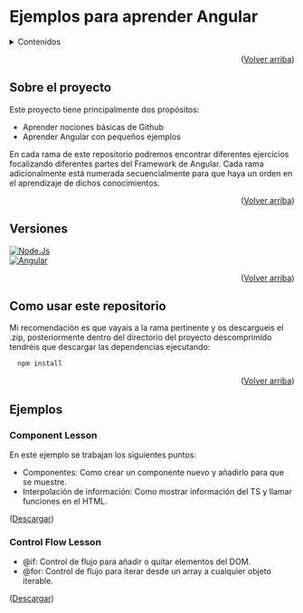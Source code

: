 <a name="readme-top"></a>

# Ejemplos para aprender Angular
<details>
  <summary>Contenidos</summary>
  <ol>
    <li>
      <a href="#sobre-el-proyecto">Sobre el proyecto</a>
    </li>    
    <li>
      <a href="#versiones">Versiones</a>
    </li>
    <li>
      <a href="#Como-usar-este-repositorio">Como usar este repositorio</a>
    </li>
    <li>
      <a href="#ejemplos">Ejemplos</a>
      <ol>
        <li><a href="#Component-Lesson">Component Lesson</a></li>
        <li><a href="#Control-Flow-Lesson">Control Flow Lesson</a></li>
      </ol>
    </li>
  </ol>
</details>

<p align="right">(<a href="#readme-top">Volver arriba</a>)</p>

## Sobre el proyecto
Este proyecto tiene principalmente dos propósitos:
* Aprender nociones básicas de Github
* Aprender Angular con pequeños ejemplos

En cada rama de este repositorio podremos encontrar diferentes ejercicios focalizando diferentes partes del Framework de Angular. Cada rama adicionalmente está numerada secuencialmente para que haya un orden en el aprendizaje de dichos conocimientos.

<p align="right">(<a href="#readme-top">Volver arriba</a>)</p>

## Versiones
[![Node.Js][Node.io]][Node-url]<br>
[![Angular][Angular.io]][Angular-url]

<p align="right">(<a href="#readme-top">Volver arriba</a>)</p>

## Como usar este repositorio
Mi recomendación es que vayais a la rama pertinente y os descargueis el .zip, posteriormente dentro del directorio del proyecto descomprimido tendréis que descargar las dependencias ejecutando:

```sh
  npm install
```

<p align="right">(<a href="#readme-top">Volver arriba</a>)</p>

## Ejemplos

### Component Lesson
En este ejemplo se trabajan los siguientes puntos:
* Componentes: Como crear un componente nuevo y añadirlo para que se muestre.
* Interpolación de información: Como mostrar información del TS y llamar funciones en el HTML.
<p>(<a href="https://github.com/valenti-casas-ilerna/AngularSamples/archive/refs/heads/1-ComponentLesson.zip">Descargar</a>)</p>

### Control Flow Lesson
* @if: Control de flujo para añadir o quitar elementos del DOM.
* @for: Control de flujo para iterar desde un array a cualquier objeto iterable.
<p>(<a href="https://github.com/valenti-casas-ilerna/AngularSamples/archive/refs/heads/2-ControlFlowLesson.zip">Descargar</a>)</p>

<!-- MARKDOWN LINKS & IMAGES -->
[Angular.io]: https://img.shields.io/badge/angular%2018.0.2-red?style=for-the-badge&logo=angular
[Angular-url]: https://angular.io/
[Node.io]: https://img.shields.io/badge/NODE.JS%2022.2.0-grey?style=for-the-badge&logo=nodedotjs
[Node-url]: https://nodejs.org/en
